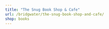 ```yaml
---
title: "The Snug Book Shop & Cafe"
url: /bridgwater/the-snug-book-shop-and-cafe/
shop: books
---
```

